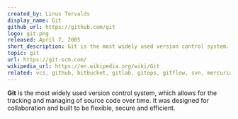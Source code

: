 ```yaml
---
created_by: Linus Torvalds
display_name: Git
github_url: https://github.com/git
logo: git.png
released: April 7, 2005
short_description: Git is the most widely used version control system.
topic: git
url: https://git-scm.com/
wikipedia_url: https://en.wikipedia.org/wiki/Git
related: vcs, github, bitbucket, gitlab, gitops, gitflow, svn, mercurial, tfvc, dvcs
---
```

**Git** is the most widely used version control system, which allows for the tracking and managing of source code over time. It was designed for collaboration and built to be flexible, secure and efficient.
